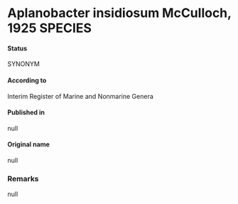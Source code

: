 # Aplanobacter insidiosum McCulloch, 1925 SPECIES

#### Status
SYNONYM

#### According to
Interim Register of Marine and Nonmarine Genera

#### Published in
null

#### Original name
null

### Remarks
null